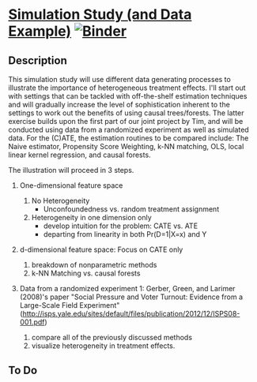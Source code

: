 # [Simulation Study (and Data Example)](https://nbviewer.jupyter.org/github/HumanCapitalAnalysis/student-project-timmens/blob/master/Simulation_Study/simulation_study.ipynb) [![Binder](https://mybinder.org/badge_logo.svg)](https://mybinder.org/v2/gh/HumanCapitalAnalysis/student-project-timmens/master?filepath=Simulation_Study%2Fsimulation_study.ipynb.ipynb)

## Description
This simulation study will use different data generating processes to illustrate the importance of heterogeneous treatment effects. I'll start out with settings that can be tackled with off-the-shelf estimation techniques and will gradually increase the level of sophistication inherent to the settings to work out the benefits of using causal trees/forests. The latter exercise builds upon the first part of our joint project by Tim, and will be conducted using data from a randomized experiment as well as simulated data. For the (C)ATE, the estimation routines to be compared include:  The Naive estimator, Propensity Score Weighting, k-NN matching, OLS, local linear kernel regression, and causal forests.

The illustration will proceed in 3 steps.


1. One-dimensional feature space
   1. No Heterogeneity
      * Unconfoundedness vs. random treatment assignment
   2. Heterogeneity in one dimension only
      * develop intuition for the problem: CATE vs. ATE
      * departing from linearity in both Pr(D=1|X=x) and Y

2. d-dimensional feature space: Focus on CATE only
   1.  breakdown of nonparametric methods
   2.  k-NN Matching vs. causal forests

3. Data from a randomized experiment <a name="myfootnote1">1</a>: Gerber, Green, and Larimer (2008)'s paper "Social Pressure and Voter Turnout: Evidence from a Large-Scale Field Experiment" (http://isps.yale.edu/sites/default/files/publication/2012/12/ISPS08-001.pdf)
   1. compare all of the previously discussed methods
   2. visualize heterogeneity in treatment effects.

## To Do


